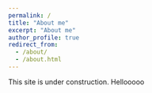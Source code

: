 ```yaml
---
permalink: /
title: "About me"
excerpt: "About me"
author_profile: true
redirect_from: 
  - /about/
  - /about.html
---
```


This site is under construction. Hellooooo
